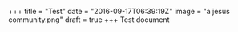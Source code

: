 +++
title = "Test"
date = "2016-09-17T06:39:19Z"
image = "a jesus community.png"
draft = true
+++
Test document